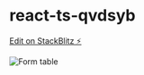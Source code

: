 # react-ts-qvdsyb

[Edit on StackBlitz ⚡️](https://stackblitz.com/edit/react-ts-qvdsyb)

![Form table](https://i.postimg.cc/L5HKtS0S/Whats-App-Image-2022-03-14-at-13-50-34.jpg)

